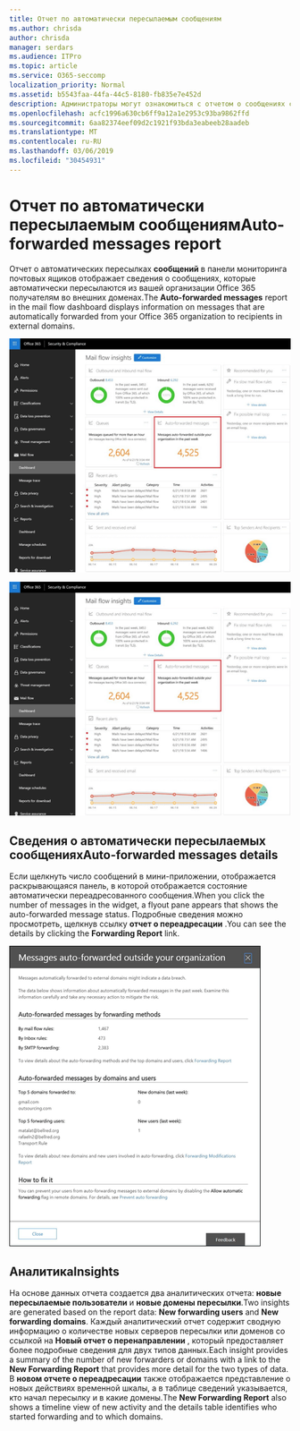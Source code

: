 ```yaml
---
title: Отчет по автоматически пересылаемым сообщениям
ms.author: chrisda
author: chrisda
manager: serdars
ms.audience: ITPro
ms.topic: article
ms.service: O365-seccomp
localization_priority: Normal
ms.assetid: b5543faa-44fa-44c5-8180-fb835e7e452d
description: Администраторы могут ознакомиться с отчетом о сообщениях с автоматическим пересылкой в панели мониторинга "Направление почты" в центре безопасности Office 365 Security _Амп_.
ms.openlocfilehash: acfc1996a630cb6ff9a12a1e2953c93ba9862ffd
ms.sourcegitcommit: 6aa82374eef09d2c1921f93bda3eabeeb28aadeb
ms.translationtype: MT
ms.contentlocale: ru-RU
ms.lasthandoff: 03/06/2019
ms.locfileid: "30454931"
---
```

# <a name="auto-forwarded-messages-report"></a><span data-ttu-id="5436d-103">Отчет по автоматически пересылаемым сообщениям</span><span class="sxs-lookup"><span data-stu-id="5436d-103">Auto-forwarded messages report</span></span>

<span data-ttu-id="5436d-104">Отчет о автоматических пересылках **сообщений** в панели мониторинга почтовых ящиков отображает сведения о сообщениях, которые автоматически пересылаются из вашей организации Office 365 получателям во внешних доменах.</span><span class="sxs-lookup"><span data-stu-id="5436d-104">The **Auto-forwarded messages** report in the mail flow dashboard displays information on messages that are automatically forwarded from your Office 365 organization to recipients in external domains.</span></span>

![x](media/8bc2600b-71c3-4b37-b4d0-9435fe0cfc8d.png)

![Отчет по автоматическим переадресованным сообщениям в панели мониторинга "Направление почты" в центре безопасности Office 365 _Амп_ соответствие требованиям](media/8bc2600b-71c3-4b37-b4d0-9435fe0cfc8d.png)

## <a name="auto-forwarded-messages-details"></a><span data-ttu-id="5436d-107">Сведения о автоматически пересылаемых сообщениях</span><span class="sxs-lookup"><span data-stu-id="5436d-107">Auto-forwarded messages details</span></span>

<span data-ttu-id="5436d-108">Если щелкнуть число сообщений в мини-приложении, отображается раскрывающаяся панель, в которой отображается состояние автоматически переадресованного сообщения.</span><span class="sxs-lookup"><span data-stu-id="5436d-108">When you click the number of messages in the widget, a flyout pane appears that shows the auto-forwarded message status.</span></span> <span data-ttu-id="5436d-109">Подробные сведения можно просмотреть, щелкнув ссылку **отчет о переадресации** .</span><span class="sxs-lookup"><span data-stu-id="5436d-109">You can see the details by clicking the **Forwarding Report** link.</span></span>

![Всплывающее меню сведений для отчета о автоматически пересылаемых сообщениях в центре безопасности Office 365 _Амп_ соответствие требованиям](media/87d0fb1e-d2ef-4901-b17c-ec32d23a539e.png)

## <a name="insights"></a><span data-ttu-id="5436d-111">Аналитика</span><span class="sxs-lookup"><span data-stu-id="5436d-111">Insights</span></span>

<span data-ttu-id="5436d-112">На основе данных отчета создается два аналитических отчета: **новые пересылаемые пользователи** и **новые домены пересылки**.</span><span class="sxs-lookup"><span data-stu-id="5436d-112">Two insights are generated based on the report data: **New forwarding users** and **New forwarding domains**.</span></span> <span data-ttu-id="5436d-113">Каждый аналитический отчет содержит сводную информацию о количестве новых серверов пересылки или доменов со ссылкой на **Новый отчет о перенаправлении** , который предоставляет более подробные сведения для двух типов данных.</span><span class="sxs-lookup"><span data-stu-id="5436d-113">Each insight provides a summary of the number of new forwarders or domains with a link to the **New Forwarding Report** that provides more detail for the two types of data.</span></span> <span data-ttu-id="5436d-114">В **новом отчете о переадресации** также отображается представление о новых действиях временной шкалы, а в таблице сведений указывается, кто начал пересылку и в какие домены.</span><span class="sxs-lookup"><span data-stu-id="5436d-114">The **New Forwarding Report** also shows a timeline view of new activity and the details table identifies who started forwarding and to which domains.</span></span>

